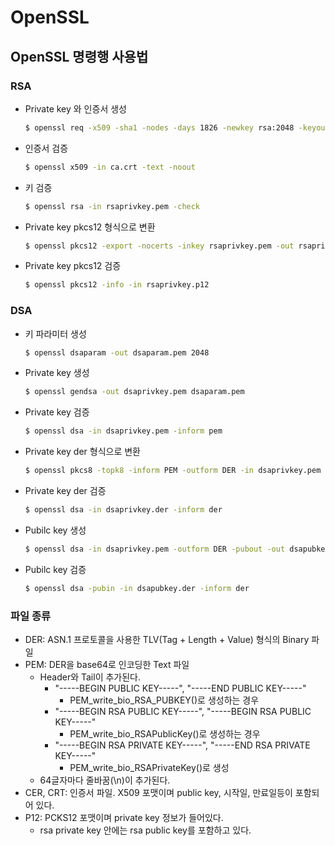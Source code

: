 # OpenSSL

## OpenSSL 명령행 사용법

### RSA
  - Private key 와 인증서 생성
    ```bash
    $ openssl req -x509 -sha1 -nodes -days 1826 -newkey rsa:2048 -keyout rsaprivkey.pem -out ca.crt
    ````
  - 인증서 검증
    ```bash
    $ openssl x509 -in ca.crt -text -noout
    ```
  - 키 검증
    ```bash
    $ openssl rsa -in rsaprivkey.pem -check
    ```
  - Private key pkcs12 형식으로 변환
    ```bash
    $ openssl pkcs12 -export -nocerts -inkey rsaprivkey.pem -out rsaprivkey.p12
    ```
  - Private key pkcs12 검증
    ```bash
    $ openssl pkcs12 -info -in rsaprivkey.p12
    ```

### DSA
  - 키 파라미터 생성
    ```bash
    $ openssl dsaparam -out dsaparam.pem 2048
    ```
  - Private key 생성
    ```bash
    $ openssl gendsa -out dsaprivkey.pem dsaparam.pem
    ```
  - Private key 검증
    ```bash
    $ openssl dsa -in dsaprivkey.pem -inform pem
    ```
  - Private key der 형식으로 변환
    ```bash
    $ openssl pkcs8 -topk8 -inform PEM -outform DER -in dsaprivkey.pem -out dsaprivkey.der -nocrypt
    ```
  - Private key der 검증
    ```bash
    $ openssl dsa -in dsaprivkey.der -inform der
    ```
  - Pubilc key 생성
    ```bash
    $ openssl dsa -in dsaprivkey.pem -outform DER -pubout -out dsapubkey.der
    ```
  - Pubilc key 검증
    ```bash
    $ openssl dsa -pubin -in dsapubkey.der -inform der
    ```
### 파일 종류
   * DER: ASN.1 프로토콜을 사용한 TLV(Tag + Length + Value) 형식의 Binary 파일
   * PEM: DER을 base64로 인코딩한 Text 파일
      - Header와 Tail이 추가된다.
        - "-----BEGIN PUBLIC KEY-----", "-----END PUBLIC KEY-----"
          - PEM_write_bio_RSA_PUBKEY()로 생성하는 경우
        - "-----BEGIN RSA PUBLIC KEY-----", "-----BEGIN RSA PUBLIC KEY-----"
          - PEM_write_bio_RSAPublicKey()로 생성하는 경우
        - "-----BEGIN RSA PRIVATE KEY-----", "-----END RSA PRIVATE KEY-----"
          - PEM_write_bio_RSAPrivateKey()로 생성
      - 64글자마다 줄바꿈(\n)이 추가된다.
   * CER, CRT: 인증서 파일. X509 포맷이며 public key, 시작일, 만료일등이 포함되어 있다.
   * P12: PCKS12 포맷이며 private key 정보가 들어있다.
      - rsa private key 안에는 rsa public key를 포함하고 있다.
